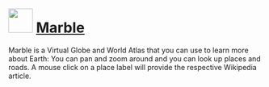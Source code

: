 # <img src="https://cdn.jsdelivr.net/gh/Thilas/chocolatey-packages@5cb1f2e767a74ecc8261fa6e4f5376e1b04fe953/marble/icon.png" width="48" height="48"/> [Marble](https://chocolatey.org/packages/marble)

Marble is a Virtual Globe and World Atlas that you can use to learn more about Earth: You can pan and zoom around and you can look up places and roads. A mouse click on a place label will provide the respective Wikipedia article.
